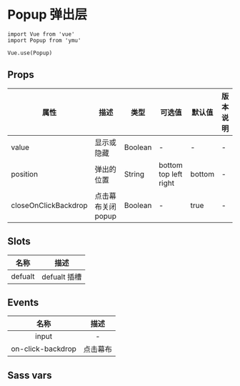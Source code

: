 # Popup 弹出层

```JS
import Vue from 'vue'
import Popup from 'ymu'

Vue.use(Popup)
```

## Props

| 属性 | 描述 | 类型 | 可选值 | 默认值 | 版本说明 |
| - | - | - | - | - | - |
| value | 显示或隐藏 | Boolean | - | - | - |
| position | 弹出的位置 | String | bottom top left right | bottom | - |
| closeOnClickBackdrop | 点击幕布关闭popup | Boolean | - | true | - |


## Slots

| 名称 | 描述 |
| :-: | :-: |
| defualt | defualt 插槽 |


## Events

| 名称 | 描述 |
| :-: | :-: |
| input | - |
| on-click-backdrop| 点击幕布 |

## Sass vars

```
```
